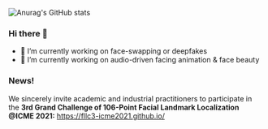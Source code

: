 ![Anurag's GitHub stats](https://github-readme-stats.vercel.app/api?MitchellX=anuraghazra&count_private=true)

### Hi there 👋
- 🔭 I’m currently working on face-swapping or deepfakes
- 🌱 I’m currently working on audio-driven facing animation & face beauty

### News!
We sincerely invite academic and industrial practitioners to participate in the **3rd Grand Challenge of 106-Point Facial Landmark Localization @ICME 2021:**
https://fllc3-icme2021.github.io/




<!--
**MitchellX/MitchellX** is a ✨ _special_ ✨ repository because its `README.md` (this file) appears on your GitHub profile.

Here are some ideas to get you started:

- 🔭 I’m currently working on ...
- 🌱 I’m currently learning ...
- 👯 I’m looking to collaborate on ...
- 🤔 I’m looking for help with ...
- 💬 Ask me about ...
- 📫 How to reach me: ...
- 😄 Pronouns: ...
- ⚡ Fun fact: ...
-->
